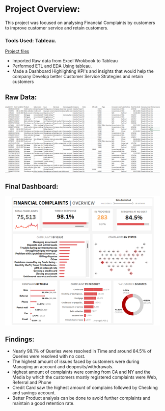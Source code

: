 # Project Overview:
This project was focused on analysing Financial Complaints by customers to improve customer service and retain customers.

### Tools Used: Tableau.
[Project files](https://github.com/shoaibhub/Project_2)
* Imported Raw data from Excel Wrokbook to Tableau
* Performed ETL and EDA Using tableau.
* Made a Dashboard Highlighting KPI's and insights that would help the company Develop better Customer Service Strategies and retain customers

## Raw Data:
![](/Images/Raw-Data.png)

## Final Dashboard:
![](/Images/Final-Dashboard.png)

## Findings:
* Nearly 98.1% of Queries were resolved in Time and around 84.5% of Queries were resolved with no cost.
* The highest amount of issues faced by customers were during Managing an account and deoposits/withdrawals.
* highest amount of complaints were coming from CA and NY and the Media by which the customers mostly registered complaints were Web, Referral and Phone
* Credit Card saw the highest amount of complains followed by Checking and savings account.
* Better Product analysis can be done to avoid further complaints and maintain a good retention rate.
